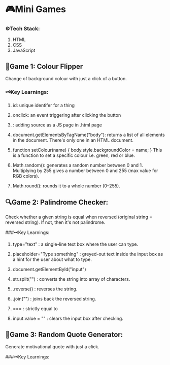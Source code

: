 # 🎮Mini Games 

### ⚙️Tech Stack: 
1. HTML
2. CSS
3. JavaScript

## 🎨Game 1: Colour Flipper 
Change of background colour with just a click of a button.

### 🗝️Key Learnings:
1. id: unique identifer for a thing
   
2. onclick: an event triggering after clicking the button
   
3. <script></script>: adding source as a JS page in .html page

4. document.getElementsByTagName("body"): returns a list of all <body> elements in the document. There's only one <body> in an HTML document.
   
5. function setColour(name) {
    body.style.backgroundColor = name;
}
This is a function to set a specific colour i.e. green, red or blue.

6. Math.random(): generates a random number between 0 and 1.
Multiplying by 255 gives a number between 0 and 255 (max value for RGB colors).

7. Math.round(): rounds it to a whole number (0–255).

## 🔍Game 2: Palindrome Checker:
Check whether a given string is equal when reversed (original string = reversed string). If not, then it's not palindrome.

###🗝️Key Learnings:
1. type="text" : a single-line text box where the user can type.

2. placeholder="Type something" : greyed-out text inside the input box as a hint for the user about what to type.

3. document.getElementById("input")

4. str.split("") : converts the string into array of characters.

5. .reverse() : reverses the string.

6. .join("") : joins back the reversed string.

7. ===  : strictly equal to

8. input.value = "" : clears the input box after checking.






## 💪Game 3: Random Quote Generator:
Generate motivational quote with just a click.

###🗝️Key Learnings:

